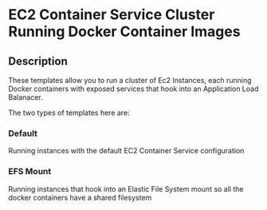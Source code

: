 # EC2 Container Service Cluster Running Docker Container Images
  
## Description
These templates allow you to run a cluster of Ec2 Instances, each running Docker containers with exposed services that hook into an Application Load Balanacer.  
  
The two types of templates here are:  
  
### Default  
Running instances with the default EC2 Container Service configuration  
  
### EFS Mount  
Running instances that hook into an Elastic File System mount so all the docker containers have a shared filesystem  
